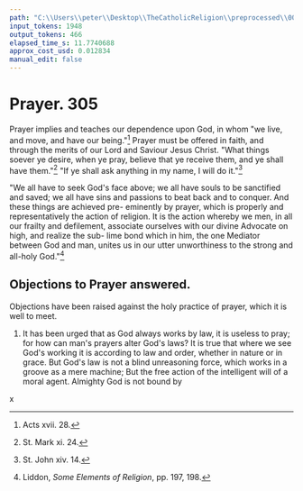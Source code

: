 ```yaml
---
path: "C:\\Users\\peter\\Desktop\\TheCatholicReligion\\preprocessed\\00324.jpg"
input_tokens: 1948
output_tokens: 466
elapsed_time_s: 11.7740688
approx_cost_usd: 0.012834
manual_edit: false
---
```

# Prayer. 305

Prayer implies and teaches our dependence
upon God, in whom "we live, and move, and
have our being."[^1] Prayer must be offered in
faith, and through the merits of our Lord and
Saviour Jesus Christ. "What things soever
ye desire, when ye pray, believe that ye receive
them, and ye shall have them."[^2] "If ye shall
ask anything in my name, I will do it."[^3]

"We all have to seek God's face above; we
all have souls to be sanctified and saved; we
all have sins and passions to beat back and to
conquer. And these things are achieved pre-
eminently by prayer, which is properly and
representatively the action of religion. It is
the action whereby we men, in all our frailty
and defilement, associate ourselves with our
divine Advocate on high, and realize the sub-
lime bond which in him, the one Mediator
between God and man, unites us in our utter
unworthiness to the strong and all-holy God."[^4]

## Objections to Prayer answered.

Objections have been raised against the holy
practice of prayer, which it is well to meet.

1. It has been urged that as God always
works by law, it is useless to pray; for how can
man's prayers alter God's laws? It is true that
where we see God's working it is according to
law and order, whether in nature or in grace.
But God's law is not a blind unreasoning force,
which works in a groove as a mere machine;
But the free action of the intelligent will of a
moral agent. Almighty God is not bound by

[^1]: Acts xvii. 28.
[^2]: St. Mark xi. 24.
[^3]: St. John xiv. 14.
[^4]: Liddon, *Some Elements of Religion*, pp. 197, 198.

x